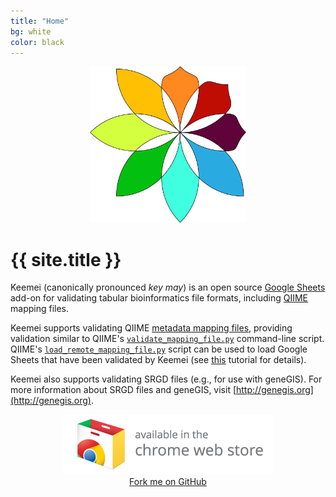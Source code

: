 ```yaml
---
title: "Home"
bg: white
color: black
---
```


<div style="text-align:center">
  <img width="250" height="250" src="img/keemei-logo.png" alt="Keemei logo" />
</div>
<p></p>

# {{ site.title }}

Keemei (canonically pronounced *key may*) is an open source [Google Sheets](http://www.google.com/sheets/about/) add-on for validating tabular bioinformatics file formats, including [QIIME](http://qiime.org/) mapping files.

Keemei supports validating QIIME [metadata mapping files](http://qiime.org/documentation/file_formats.html#metadata-mapping-files), providing validation similar to QIIME's [`validate_mapping_file.py`](http://qiime.org/scripts/validate_mapping_file.html) command-line script. QIIME's [`load_remote_mapping_file.py`](http://qiime.org/scripts/load_remote_mapping_file.html) script can be used to load Google Sheets that have been validated by Keemei (see [this](http://qiime.org/tutorials/remote_mapping_files.html) tutorial for details).

Keemei also supports validating SRGD files (e.g., for use with geneGIS). For more information about SRGD files and geneGIS, visit [http://genegis.org](http://genegis.org).

<div style="text-align:center">
  <a href="https://chrome.google.com/webstore/detail/keemei/omlkdgglfkfnohablonafeabhbamjjoh?utm_source=permalink" target="_blank">
    <img src="img/web-store-badge.png" alt="Available in the Chrome Web Store" />
  </a>
</div>

<div style="text-align:center">
  <span id="forkongithub">
    <a href="{{ site.source_link }}" class="bg-blue">
      Fork me on GitHub
    </a>
  </span>
</div>
